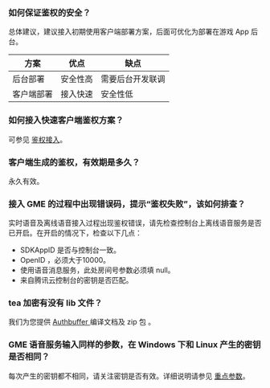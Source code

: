 ### 如何保证鉴权的安全？
总体建议，建议接入初期使用客户端部署方案，后面可优化为部署在游戏 App 后台。

| 方案       | 优点     | 缺点             |
| ---------- | -------- | ---------------- |
| 后台部署   | 安全性高 | 需要后台开发联调 |
| 客户端部署 | 接入快速 | 安全性低         |


### 如何接入快速客户端鉴权方案？
可参见 [鉴权接入](https://cloud.tencent.com/document/product/607/12218)。

### 客户端生成的鉴权，有效期是多久？
永久有效。

###  接入 GME 的过程中出现错误码，提示“鉴权失败”，该如何排查？
实时语音及离线语音接入过程出现鉴权错误，请先检查控制台上离线语音服务是否已开启。在开启的情况下，检查以下几点：
- SDKAppID 是否与控制台一致。
- OpenID ，必须大于10000。
- 使用语音消息服务，此处房间号参数必须填 null。
- 来自腾讯云控制台的密钥是否匹配。



### tea 加密有没有 lib 文件？

我们为您提供 [Authbuffer ](https://cloud.tencent.com/document/product/607/30281) 编译文档及 zip 包 。


### GME 语音服务输入同样的参数，在 Windows 下和 Linux 产生的密钥是否相同？
每次产生的密钥都不相同，请关注密钥是否有效。详细说明请参见 [重点参数](https://cloud.tencent.com/document/product/607/10782#.E9.87.8D.E7.82.B9.E5.8F.82.E6.95.B0)。
